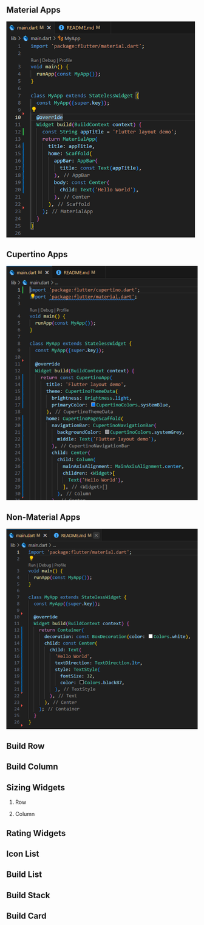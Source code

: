 ## Material Apps
![Source Code](image.png)

## Cupertino Apps
![Source Code](image-1.png)

## Non-Material Apps
![Source Code](image-2.png)

## Build Row

## Build Column

## Sizing Widgets
1. Row

2. Column

## Rating Widgets

## Icon List

## Build List

## Build Stack

## Build Card
